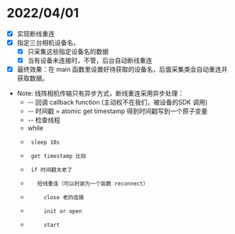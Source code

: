 # 2022/04/01

* [x] 实现断线重连
* [x] 指定三台相机设备名，
    * [x] 只采集这些指定设备名的数据
    * [x] 当有设备未连接时，不管，后台自动断线重连
* [x] 最终效果：在 main 函数里设置好待获取的设备名，后面采集类会自动重连并获取数据。

* Note: 线阵相机传输只有异步方式，断线重连采用异步处理：
    * -- 回调 callback function (主动权不在我们，被设备的SDK 调用)
	*    -- 时间戳 =  atomic get timestamp 得到时间戳写到一个原子变量
	* -- 检查线程
	*    while
	*      sleep 10s
	*      get timestamp 比较
	*      if 时间戳太老了
	*        短线重连（可以封装为一个函数 reconnect）
	*          close 老的连接
	*          init or open
	*          start